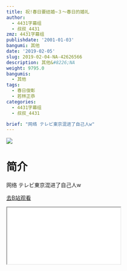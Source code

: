 ```yaml
---
title: 祝!春日要结婚~３～春日的婚礼
author:
  - 4431字幕组
  - 叔叔_4431
zmz: 4431字幕组
publishdate: '2001-01-03'
bangumi: 其他
date: '2019-02-05'
slug: 2019-02-04-NA-42626566
description: 其他&#8226;NA
weight: 9795.0
bangumis:
  - 其他
tags:
  - 春日俊彰
  - 若林正恭
categories:
  - 4431字幕组
  - 叔叔_4431

brief: "网络 テレビ東京混进了自己人w"
---
```

![](https://i.imgur.com/tX80WWV.jpg)
# 简介  
网络
テレビ東京混进了自己人w  

[去B站观看](https://www.bilibili.com/video/av42626566/)
<div class ="resp-container"><iframe class="testiframe" src="//player.bilibili.com/player.html?aid=42626566"", scrolling="no", allowfullscreen="true" > </iframe></div> 
